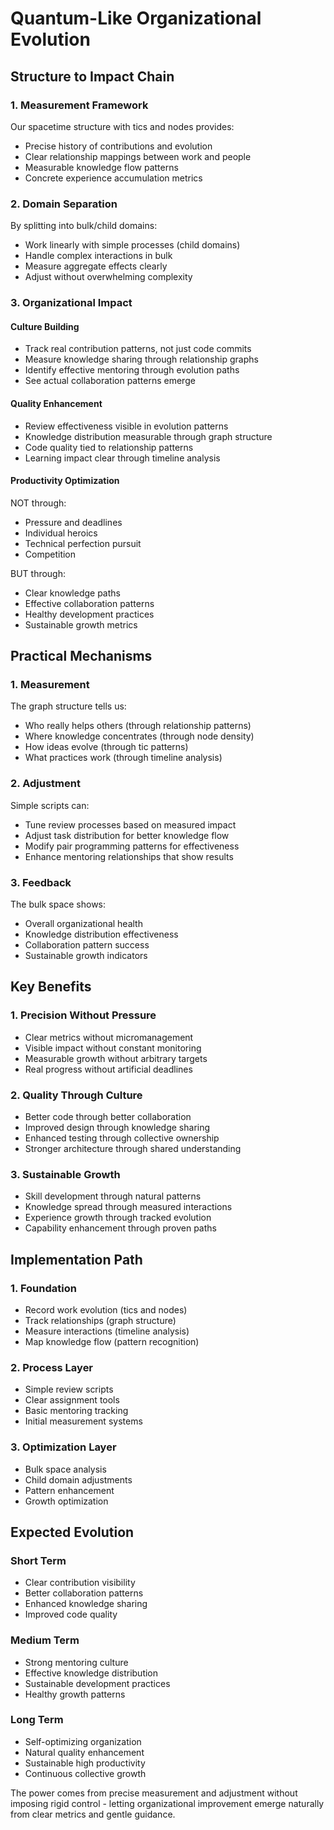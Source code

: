# Quantum-Like Organizational Evolution

## Structure to Impact Chain

### 1. Measurement Framework

Our spacetime structure with tics and nodes provides:

- Precise history of contributions and evolution
- Clear relationship mappings between work and people
- Measurable knowledge flow patterns
- Concrete experience accumulation metrics

### 2. Domain Separation

By splitting into bulk/child domains:

- Work linearly with simple processes (child domains)
- Handle complex interactions in bulk
- Measure aggregate effects clearly
- Adjust without overwhelming complexity

### 3. Organizational Impact

#### Culture Building

- Track real contribution patterns, not just code commits
- Measure knowledge sharing through relationship graphs
- Identify effective mentoring through evolution paths
- See actual collaboration patterns emerge

#### Quality Enhancement

- Review effectiveness visible in evolution patterns
- Knowledge distribution measurable through graph structure
- Code quality tied to relationship patterns
- Learning impact clear through timeline analysis

#### Productivity Optimization

NOT through:

- Pressure and deadlines
- Individual heroics
- Technical perfection pursuit
- Competition

BUT through:

- Clear knowledge paths
- Effective collaboration patterns
- Healthy development practices
- Sustainable growth metrics

## Practical Mechanisms

### 1. Measurement

The graph structure tells us:

- Who really helps others (through relationship patterns)
- Where knowledge concentrates (through node density)
- How ideas evolve (through tic patterns)
- What practices work (through timeline analysis)

### 2. Adjustment

Simple scripts can:

- Tune review processes based on measured impact
- Adjust task distribution for better knowledge flow
- Modify pair programming patterns for effectiveness
- Enhance mentoring relationships that show results

### 3. Feedback

The bulk space shows:

- Overall organizational health
- Knowledge distribution effectiveness
- Collaboration pattern success
- Sustainable growth indicators

## Key Benefits

### 1. Precision Without Pressure

- Clear metrics without micromanagement
- Visible impact without constant monitoring
- Measurable growth without arbitrary targets
- Real progress without artificial deadlines

### 2. Quality Through Culture

- Better code through better collaboration
- Improved design through knowledge sharing
- Enhanced testing through collective ownership
- Stronger architecture through shared understanding

### 3. Sustainable Growth

- Skill development through natural patterns
- Knowledge spread through measured interactions
- Experience growth through tracked evolution
- Capability enhancement through proven paths

## Implementation Path

### 1. Foundation

- Record work evolution (tics and nodes)
- Track relationships (graph structure)
- Measure interactions (timeline analysis)
- Map knowledge flow (pattern recognition)

### 2. Process Layer

- Simple review scripts
- Clear assignment tools
- Basic mentoring tracking
- Initial measurement systems

### 3. Optimization Layer

- Bulk space analysis
- Child domain adjustments
- Pattern enhancement
- Growth optimization

## Expected Evolution

### Short Term

- Clear contribution visibility
- Better collaboration patterns
- Enhanced knowledge sharing
- Improved code quality

### Medium Term

- Strong mentoring culture
- Effective knowledge distribution
- Sustainable development practices
- Healthy growth patterns

### Long Term

- Self-optimizing organization
- Natural quality enhancement
- Sustainable high productivity
- Continuous collective growth

The power comes from precise measurement and adjustment without imposing rigid control - letting organizational
improvement emerge naturally from clear metrics and gentle guidance.